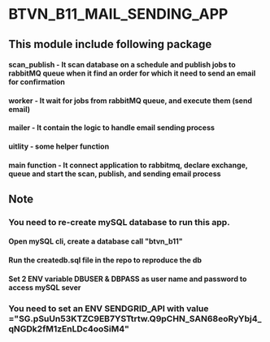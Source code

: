 # BTVN_B11_MAIL_SENDING_APP

## This module include following package
#### scan_publish - It scan database on a schedule and publish jobs to rabbitMQ queue when it find an order for which it need to send an email for confirmation
#### worker - It wait for jobs from rabbitMQ queue, and execute them (send email)
#### mailer - It contain the logic to handle email sending process
#### uitlity - some helper function
#### main function - It connect application to rabbitmq, declare exchange, queue and start the scan, publish, and sending email process

## Note

### You need to re-create mySQL database to run this app.
#### Open mySQL cli, create a database call "btvn_b11"
#### Run the createdb.sql file in the repo to reproduce the db
#### Set 2 ENV variable DBUSER & DBPASS as user name and password to access mySQL sever

### You need to set an ENV SENDGRID_API with value ="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"
